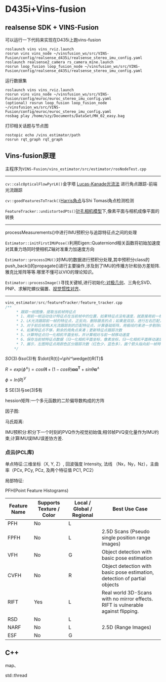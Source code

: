 # D435i+Vins-fusion

## realsense SDK + VINS-Fusion

可以运行一下代码来实现在D435i上跑vins-fusion

```ros
roslaunch vins vins_rviz.launch
rosrun vins vins_node ~/vinsfusion_ws/src/VINS-Fusion/config/realsense_d435i/realsense_stereo_imu_config.yaml
roslaunch realsense2_camera rs_camera_mine.launch
rosrun loop_fusion loop_fusion_node ~/vinsfusion_ws/src/VINS-Fusion/config/realsense_d435i/realsense_stereo_imu_config.yaml
```

运行数据集

```ros
roslaunch vins vins_rviz.launch
rosrun vins vins_node ~/vinsfusion_ws/src/VINS-Fusion/config/euroc/euroc_stereo_imu_config.yaml 
(optional) rosrun loop_fusion loop_fusion_node ~/vinsfusion_ws/src/VINS-Fusion/config/euroc/euroc_stereo_imu_config.yaml 
rosbag play /home/szy/Documents/DataSet/MH_02_easy.bag
```

打印相关话题与节点图

```
rostopic echo /vins_estimator/path
rosrun rqt_graph rqt_graph
```



## Vins-fusion原理

主程序为`VINS-Fusion/vins_estimator/src/estimator/rosNodeTest.cpp`

---

`cv::calcOpticalFlowPyrLK()`金字塔 [Lucas-Kanade光流法](https://blog.csdn.net/codedoctor/article/details/79175683) 进行角点跟踪-前端光流跟踪

`cv::goodFeaturesToTrack()`[Harris角点](https://lsxiang.github.io/Journey2SLAM/computer_vision/Harris/)与Shi Tomasi角点检测检测

`FeatureTracker::undistortedPts()`[针孔相机模型](https://www.cnblogs.com/wangguchangqing/p/8151128.html)下,像素平面与相机成像平面的转换

---

processMeasurements()中进行IMU预积分与追踪特征点之间的处理

`Estimator::initFirstIMUPose()`利用Eigen::Quaterniond相关函数将初始加速度对其重力场同时使相机Z轴对准重力加速度方向

`Estimator::processIMU()`对IMU的数据进行预积分处理,其中预积分class的push_back()的propagate()进行主要操作,涉及到了IMU的传播方针和协方差矩阵.雅克比矩阵等等.哪里不懂可以VIO的理论知识。

`Estimator::processImage()`寻找关键帧,进行初始化;[对极几何](https://blog.csdn.net/cindy9608/article/details/113765695?spm=1001.2101.3001.6650.2&utm_medium=distribute.pc_relevant.none-task-blog-2%7Edefault%7ECTRLIST%7ERate-2-113765695-blog-126859710.pc_relevant_3mothn_strategy_and_data_recovery&depth_1-utm_source=distribute.pc_relevant.none-task-blog-2%7Edefault%7ECTRLIST%7ERate-2-113765695-blog-126859710.pc_relevant_3mothn_strategy_and_data_recovery&utm_relevant_index=3)、三角化SVD、PNP、求解陀螺仪偏置、[视觉惯性对齐](https://blog.csdn.net/iwanderu/article/details/104672579)、

---



```cpp
vins_estimator/src/featureTracker/feature_tracker.cpp
/**
     * 跟踪一帧图像，提取当前帧特征点
     * 1、用前一帧运动估计特征点在当前帧中的位置，如果特征点没有速度，就直接用前一帧该点位置
     * 2、LK光流跟踪前一帧的特征点，正反向，删除跟丢的点；如果是双目，进行左右匹配，只删右目跟丢的特征点
     * 3、对于前后帧用LK光流跟踪到的匹配特征点，计算基础矩阵，用极线约束进一步剔除outlier点（代码注释掉了）
     * 4、如果特征点不够，剩余的用角点来凑；更新特征点跟踪次数
     * 5、计算特征点归一化相机平面坐标，并计算相对与前一帧移动速度
     * 6、保存当前帧特征点数据（归一化相机平面坐标，像素坐标，归一化相机平面移动速度）
     * 7、展示，左图特征点用颜色区分跟踪次数（红色少，蓝色多），画个箭头指向前一帧特征点位置，如果是双目，右图画个绿色点
    */
```

$SO(3)与so(3)$有
$\dot{R(t)}=\phi^\wedge(t)R(T)$

$R=exp(\phi^\wedge)=cos\theta\mathbf{I}+(1-cos\theta)\mathbf{\alpha\alpha^T}+sin\theta\mathbf\alpha^\wedge$

$\phi=ln(R)^{V}$

$ SE(3)与se(3)$有

hession矩阵:一个多元函数的二阶偏导数构成的方阵

因子图:

马氏距离:

IMU预积分:积分下一个时刻的PVQ作为视觉初始值;相邻帧PVQ变化量作为IMU约束;计算IMU误IMU误差协方差.


### 点云(PCL库)

单点特征:三维坐标（X, Y, Z）, 回波强度 Intensity, 法线 （Nx，Ny，Nz），主曲率（PCx, PCy, PCz, 及两个特征值 PC1, PC2）

局部特征:

PFH(Point Feature Histograms)

| Feature Name | Supports Texture / Color | Local / Global / Regional | Best Use Case                                                |
| ------------ | ------------------------ | ------------------------- | ------------------------------------------------------------ |
| PFH          | No                       | L                         |                                                              |
| FPFH         | No                       | L                         | 2.5D Scans (Pseudo single position range images)             |
| VFH          | No                       | G                         | Object detection with basic pose estimation                  |
| CVFH         | No                       | R                         | Object detection with basic pose estimation, detection of partial objects |
| RIFT         | Yes                      | L                         | Real world 3D-Scans with no mirror effects. RIFT is vulnerable against flipping. |
| RSD          | No                       | L                         |                                                              |
| NARF         | No                       | L                         | 2.5D (Range Images)                                          |
| ESF          | No                       | G                         |                                                              |



## C++

map、	

std::thread